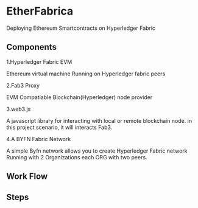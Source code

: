 # EtherFabrica

Deploying Ethereum Smartcontracts on Hyperledger Fabric

## Components

1.Hyperledger Fabric EVM

Ethereum virtual machine Running on Hyperledger fabric peers

2.Fab3 Proxy

EVM Compatiable Blockchain(Hyperledger) node provider

3.web3.js

A javascript library for interacting with local or remote blockchain node. in this project scenario, it will interacts Fab3.

4.A BYFN Fabric Network

A simple Byfn network allows you to create Hyperledger Fabric network Running with 2 Organizations each ORG with two peers.

## Work Flow
 

## Steps

